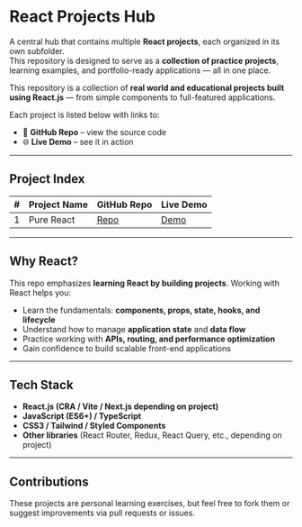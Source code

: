# React Projects Hub

A central hub that contains multiple **React projects**, each organized in its own subfolder.  
This repository is designed to serve as a **collection of practice projects**, learning examples, and portfolio-ready applications — all in one place.

This repository is a collection of **real world and educational projects built using React.js** — from simple components to full-featured applications.

Each project is listed below with links to:
- 🔗 **GitHub Repo** – view the source code
- 🌐 **Live Demo** – see it in action
---
## Project Index

| #   | Project Name | GitHub Repo             | Live Demo                          |
| --- | ------------ | ----------------------- | ---------------------------------- |
| 1   | Pure React   | [Repo](./01-pure-react) | [Demo](./01-pure-react/index.html) |

---

## Why React?

This repo emphasizes **learning React by building projects**. Working with React helps you:
- Learn the fundamentals: **components, props, state, hooks, and lifecycle**
- Understand how to manage **application state** and **data flow**
- Practice working with **APIs, routing, and performance optimization**
- Gain confidence to build scalable front-end applications

---
## Tech Stack
- **React.js (CRA / Vite / Next.js depending on project)**
- **JavaScript (ES6+) / TypeScript**
- **CSS3 / Tailwind / Styled Components**
- **Other libraries** (React Router, Redux, React Query, etc., depending on project)
---
## Contributions

These projects are personal learning exercises, but feel free to fork them or suggest improvements via pull requests or issues.
